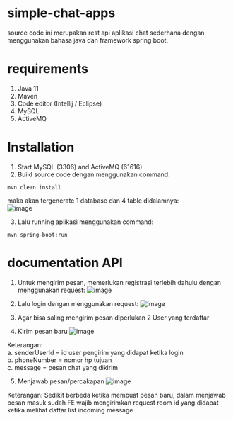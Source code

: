 # simple-chat-apps
source code ini merupakan rest api aplikasi chat sederhana dengan menggunakan bahasa java dan framework spring boot.

# requirements
1. Java 11
2. Maven
3. Code editor (Intellij / Eclipse)
4. MySQL
5. ActiveMQ

# Installation
1. Start MySQL (3306) and ActiveMQ (61616)
2. Build source code dengan menggunakan command:
```
mvn clean install
```
maka akan tergenerate 1 database dan 4 table didalamnya: <br />
![image](https://user-images.githubusercontent.com/61193419/210861588-b44b1c51-7046-4807-b1a7-bf8258854b94.png)

3. Lalu running aplikasi menggunakan command:
```
mvn spring-boot:run
```

# documentation API
1. Untuk mengirim pesan, memerlukan registrasi terlebih dahulu dengan menggunakan request:
![image](https://user-images.githubusercontent.com/61193419/210862429-328d5950-0d1f-409a-8756-dc564fc450a1.png)

2. Lalu login dengan menggunakan request:
![image](https://user-images.githubusercontent.com/61193419/210862648-f08a7715-8736-4e84-9e63-5296c7836a67.png)

3. Agar bisa saling mengirim pesan diperlukan 2 User yang terdaftar
4. Kirim pesan baru 
![image](https://user-images.githubusercontent.com/61193419/210863042-e444718b-10a9-45e0-9dd7-4365b5807ee8.png)

Keterangan: <br />
a. senderUserId = id user pengirim yang didapat ketika login <br />
b. phoneNumber = nomor hp tujuan <br />
c. message = pesan chat yang dikirim <br />

5. Menjawab pesan/percakapan
![image](https://user-images.githubusercontent.com/61193419/210863822-54dce067-8199-4058-979c-6f0a98b8c93c.png)

Keterangan:
Sedikit berbeda ketika membuat pesan baru, dalam menjawab pesan masuk sudah FE wajib mengirimkan request room id yang didapat ketika melihat daftar list incoming message

